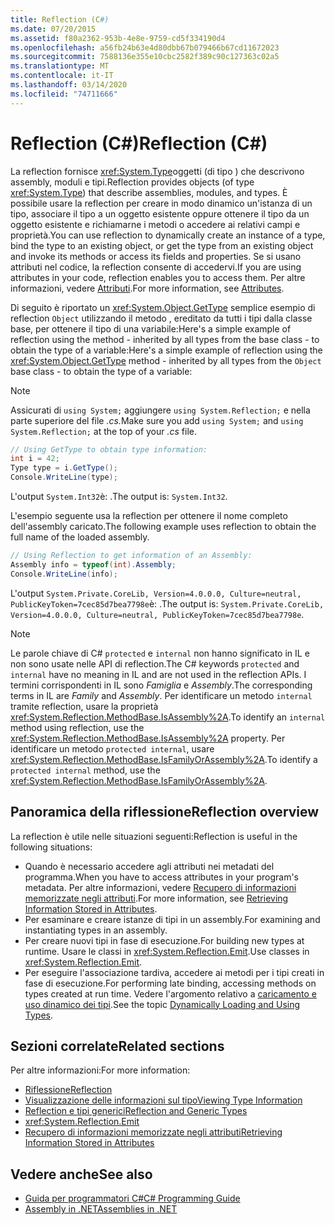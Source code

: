 ```yaml
---
title: Reflection (C#)
ms.date: 07/20/2015
ms.assetid: f80a2362-953b-4e8e-9759-cd5f334190d4
ms.openlocfilehash: a56fb24b63e4d80dbb67b079466b67cd11672023
ms.sourcegitcommit: 7588136e355e10cbc2582f389c90c127363c02a5
ms.translationtype: MT
ms.contentlocale: it-IT
ms.lasthandoff: 03/14/2020
ms.locfileid: "74711666"
---
```

# <a name="reflection-c"></a><span data-ttu-id="c0106-102">Reflection (C#)</span><span class="sxs-lookup"><span data-stu-id="c0106-102">Reflection (C#)</span></span>

<span data-ttu-id="c0106-103">La reflection fornisce <xref:System.Type>oggetti (di tipo ) che descrivono assembly, moduli e tipi.</span><span class="sxs-lookup"><span data-stu-id="c0106-103">Reflection provides objects (of type <xref:System.Type>) that describe assemblies, modules, and types.</span></span> <span data-ttu-id="c0106-104">È possibile usare la reflection per creare in modo dinamico un'istanza di un tipo, associare il tipo a un oggetto esistente oppure ottenere il tipo da un oggetto esistente e richiamarne i metodi o accedere ai relativi campi e proprietà.</span><span class="sxs-lookup"><span data-stu-id="c0106-104">You can use reflection to dynamically create an instance of a type, bind the type to an existing object, or get the type from an existing object and invoke its methods or access its fields and properties.</span></span> <span data-ttu-id="c0106-105">Se si usano attributi nel codice, la reflection consente di accedervi.</span><span class="sxs-lookup"><span data-stu-id="c0106-105">If you are using attributes in your code, reflection enables you to access them.</span></span> <span data-ttu-id="c0106-106">Per altre informazioni, vedere [Attributi](../../../standard/attributes/index.md).</span><span class="sxs-lookup"><span data-stu-id="c0106-106">For more information, see [Attributes](../../../standard/attributes/index.md).</span></span>

<span data-ttu-id="c0106-107">Di seguito è riportato un <xref:System.Object.GetType> semplice esempio di reflection `Object` utilizzando il metodo , ereditato da tutti i tipi dalla classe base, per ottenere il tipo di una variabile:Here's a simple example of reflection using the method - inherited by all types from the base class - to obtain the type of a variable:</span><span class="sxs-lookup"><span data-stu-id="c0106-107">Here's a simple example of reflection using the <xref:System.Object.GetType> method - inherited by all types from the `Object` base class - to obtain the type of a variable:</span></span>

> [!NOTE]
> <span data-ttu-id="c0106-108">Assicurati di `using System;` aggiungere `using System.Reflection;` e nella parte superiore del file *.cs.*</span><span class="sxs-lookup"><span data-stu-id="c0106-108">Make sure you add `using System;` and `using System.Reflection;` at the top of your *.cs* file.</span></span>

```csharp
// Using GetType to obtain type information:
int i = 42;
Type type = i.GetType();
Console.WriteLine(type);
```

<span data-ttu-id="c0106-109">L'output `System.Int32`è: .</span><span class="sxs-lookup"><span data-stu-id="c0106-109">The output is: `System.Int32`.</span></span>

<span data-ttu-id="c0106-110">L'esempio seguente usa la reflection per ottenere il nome completo dell'assembly caricato.</span><span class="sxs-lookup"><span data-stu-id="c0106-110">The following example uses reflection to obtain the full name of the loaded assembly.</span></span>

```csharp
// Using Reflection to get information of an Assembly:
Assembly info = typeof(int).Assembly;
Console.WriteLine(info);
```

<span data-ttu-id="c0106-111">L'output `System.Private.CoreLib, Version=4.0.0.0, Culture=neutral, PublicKeyToken=7cec85d7bea7798e`è: .</span><span class="sxs-lookup"><span data-stu-id="c0106-111">The output is: `System.Private.CoreLib, Version=4.0.0.0, Culture=neutral, PublicKeyToken=7cec85d7bea7798e`.</span></span>

> [!NOTE]
> <span data-ttu-id="c0106-112">Le parole chiave di C# `protected` e `internal` non hanno significato in IL e non sono usate nelle API di reflection.</span><span class="sxs-lookup"><span data-stu-id="c0106-112">The C# keywords `protected` and `internal` have no meaning in IL and are not used in the reflection APIs.</span></span> <span data-ttu-id="c0106-113">I termini corrispondenti in IL sono *Famiglia* e *Assembly*.</span><span class="sxs-lookup"><span data-stu-id="c0106-113">The corresponding terms in IL are *Family* and *Assembly*.</span></span> <span data-ttu-id="c0106-114">Per identificare un metodo `internal` tramite reflection, usare la proprietà <xref:System.Reflection.MethodBase.IsAssembly%2A>.</span><span class="sxs-lookup"><span data-stu-id="c0106-114">To identify an `internal` method using reflection, use the <xref:System.Reflection.MethodBase.IsAssembly%2A> property.</span></span> <span data-ttu-id="c0106-115">Per identificare un metodo `protected internal`, usare <xref:System.Reflection.MethodBase.IsFamilyOrAssembly%2A>.</span><span class="sxs-lookup"><span data-stu-id="c0106-115">To identify a `protected internal` method, use the <xref:System.Reflection.MethodBase.IsFamilyOrAssembly%2A>.</span></span>

## <a name="reflection-overview"></a><span data-ttu-id="c0106-116">Panoramica della riflessione</span><span class="sxs-lookup"><span data-stu-id="c0106-116">Reflection overview</span></span>

<span data-ttu-id="c0106-117">La reflection è utile nelle situazioni seguenti:</span><span class="sxs-lookup"><span data-stu-id="c0106-117">Reflection is useful in the following situations:</span></span>

- <span data-ttu-id="c0106-118">Quando è necessario accedere agli attributi nei metadati del programma.</span><span class="sxs-lookup"><span data-stu-id="c0106-118">When you have to access attributes in your program's metadata.</span></span> <span data-ttu-id="c0106-119">Per altre informazioni, vedere [Recupero di informazioni memorizzate negli attributi](../../../standard/attributes/retrieving-information-stored-in-attributes.md).</span><span class="sxs-lookup"><span data-stu-id="c0106-119">For more information, see [Retrieving Information Stored in Attributes](../../../standard/attributes/retrieving-information-stored-in-attributes.md).</span></span>
- <span data-ttu-id="c0106-120">Per esaminare e creare istanze di tipi in un assembly.</span><span class="sxs-lookup"><span data-stu-id="c0106-120">For examining and instantiating types in an assembly.</span></span>
- <span data-ttu-id="c0106-121">Per creare nuovi tipi in fase di esecuzione.</span><span class="sxs-lookup"><span data-stu-id="c0106-121">For building new types at runtime.</span></span> <span data-ttu-id="c0106-122">Usare le classi in <xref:System.Reflection.Emit>.</span><span class="sxs-lookup"><span data-stu-id="c0106-122">Use classes in <xref:System.Reflection.Emit>.</span></span>
- <span data-ttu-id="c0106-123">Per eseguire l'associazione tardiva, accedere ai metodi per i tipi creati in fase di esecuzione.</span><span class="sxs-lookup"><span data-stu-id="c0106-123">For performing late binding, accessing methods on types created at run time.</span></span> <span data-ttu-id="c0106-124">Vedere l'argomento relativo a [caricamento e uso dinamico dei tipi](../../../framework/reflection-and-codedom/dynamically-loading-and-using-types.md).</span><span class="sxs-lookup"><span data-stu-id="c0106-124">See the topic [Dynamically Loading and Using Types](../../../framework/reflection-and-codedom/dynamically-loading-and-using-types.md).</span></span>

## <a name="related-sections"></a><span data-ttu-id="c0106-125">Sezioni correlate</span><span class="sxs-lookup"><span data-stu-id="c0106-125">Related sections</span></span>

<span data-ttu-id="c0106-126">Per altre informazioni:</span><span class="sxs-lookup"><span data-stu-id="c0106-126">For more information:</span></span>

- [<span data-ttu-id="c0106-127">Riflessione</span><span class="sxs-lookup"><span data-stu-id="c0106-127">Reflection</span></span>](../../../framework/reflection-and-codedom/reflection.md)
- [<span data-ttu-id="c0106-128">Visualizzazione delle informazioni sul tipo</span><span class="sxs-lookup"><span data-stu-id="c0106-128">Viewing Type Information</span></span>](../../../framework/reflection-and-codedom/viewing-type-information.md)
- [<span data-ttu-id="c0106-129">Reflection e tipi generici</span><span class="sxs-lookup"><span data-stu-id="c0106-129">Reflection and Generic Types</span></span>](../../../framework/reflection-and-codedom/reflection-and-generic-types.md)
- <xref:System.Reflection.Emit>
- [<span data-ttu-id="c0106-130">Recupero di informazioni memorizzate negli attributi</span><span class="sxs-lookup"><span data-stu-id="c0106-130">Retrieving Information Stored in Attributes</span></span>](../../../standard/attributes/retrieving-information-stored-in-attributes.md)

## <a name="see-also"></a><span data-ttu-id="c0106-131">Vedere anche</span><span class="sxs-lookup"><span data-stu-id="c0106-131">See also</span></span>

- [<span data-ttu-id="c0106-132">Guida per programmatori C#</span><span class="sxs-lookup"><span data-stu-id="c0106-132">C# Programming Guide</span></span>](../index.md)
- [<span data-ttu-id="c0106-133">Assembly in .NET</span><span class="sxs-lookup"><span data-stu-id="c0106-133">Assemblies in .NET</span></span>](../../../standard/assembly/index.md)
